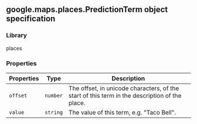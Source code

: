 <h2 id="PredictionTerm">
google.maps.places.PredictionTerm
object specification
</h2><h3 id="devsite_header_269">Library</h3><p>places</p><h3 id="devsite_header_270">Properties</h3><table summary="interface PredictionTerm - Properties" width="100%">
<thead>
<tr><th>Properties</th>
<th>Type</th>
<th>Description</th>
</tr></thead>
<tbody>
<tr>
<td><code>offset</code></td>
<td><code>number</code></td>
<td>The offset, in unicode characters, of the start of this term in the description of the place.</td>
</tr>
<tr>
<td><code>value</code></td>
<td><code>string</code></td>
<td>The value of this term, e.g. "Taco Bell".</td>
</tr>
</tbody>
</table>